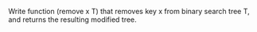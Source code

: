 Write function (remove x T) that removes key x from binary search tree T, and returns the resulting modified tree.
